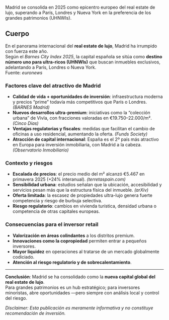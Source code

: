 <!--meta
{
  "title": "Madrid, capital global del real estate de lujo",
  "slug": "madrid-elite-uhnw",
  "source": "euronews",
  "published_at": "2025-10-02T08:15:00+02:00",
  "hero_image": "https://newsappri/news/2025-10-02/acceso-vivienda-espana-encuesta-40db.webp",
  "summary": "Madrid lidera el Barnes City Index 2025 como destino preferido por UHNWIs.",
  "tags": ["mercado","lujo","europa"]
}
-->

Madrid se consolida en 2025 como epicentro europeo del real estate de lujo, superando a París, Londres y Nueva York en la preferencia de los grandes patrimonios (UHNWIs).

## Cuerpo

En el panorama internacional del **real estate de lujo**, Madrid ha irrumpido con fuerza este año.  
Según el *Barnes City Index 2025*, la capital española se sitúa como **destino número uno para ultra-ricos (UHNWIs)** que buscan inmuebles exclusivos, adelantando a París, Londres o Nueva York.  
Fuente: *euronews*

### Factores clave del atractivo de Madrid
- **Calidad de vida + oportunidades de inversión**: infraestructura moderna y precios “prime” todavía más competitivos que París o Londres. *(BARNES Madrid)*
- **Nuevos desarrollos ultra-premium**: iniciativas como la “colección urbana” de Vivla, con fracciones valoradas en €19.750–22.000/m². *(Cinco Días)*
- **Ventajas regulatorias y fiscales**: medidas que facilitan el cambio de oficinas a uso residencial, aumentando la oferta. *(Funds Society)*
- **Atracción de capital internacional**: España es el 2º país más atractivo en Europa para inversión inmobiliaria, con Madrid a la cabeza. *(Observatorio Inmobiliario)*

### Contexto y riesgos
- **Escalada de precios**: el precio medio del m² alcanzó €5.467 en primavera 2025 (+24% interanual). *(terretaspain.com)*
- **Sensibilidad urbana**: estudios señalan que la ubicación, accesibilidad y servicios pesan más que la estructura física del inmueble. *(arXiv)*
- **Oferta limitada**: la escasez de propiedades ultra-lujo genera fuerte competencia y riesgo de burbuja selectiva.  
- **Riesgo regulatorio**: cambios en vivienda turística, densidad urbana o competencia de otras capitales europeas.

### Consecuencias para el inversor retail
- **Valorización en áreas colindantes** a los distritos premium.  
- **Innovaciones como la copropiedad** permiten entrar a pequeños inversores.  
- **Mayor liquidez** en operaciones al tratarse de un mercado globalmente codiciado.  
- **Atención al riesgo regulatorio y de sobrecalentamiento**.

---

**Conclusión**: Madrid se ha consolidado como la **nueva capital global del real estate de lujo**.  
Para grandes patrimonios es un hub estratégico; para inversores minoristas, abre oportunidades —pero siempre con análisis local y control del riesgo.

*Disclaimer: Esta publicación es meramente informativa y no constituye recomendación de inversión.*
